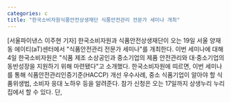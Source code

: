 ```yaml
---
categories: c
title: "한국소비자원식품안전상생재단 식품안전관리 전문가 세미나 개최"
---
```

[서울파이낸스 이주현 기자] 한국소비자원과 식품안전상생재단이 오는 19일 서울 양재동 에이티(aT)센터에서 "식품안전관리 전문가 세미나"를 개최한다. 이번 세미나에 대해 4일 한국소비자원은 "식품 제조 소상공인과 중소기업의 제품 안전관리와 대·중소기업의 동반성장을 지원하기 위해 마련됐다"고 소개했다. 한국소비자원에 띠르면, 이번 세미나를 통해 식품안전관리인증기준(HACCP) 개선 우수사례, 중소 식품기업이 알아야 할 식품위생법, 소비자 응대 노하우 등을 알려준다. 참가 신청은 오는 17일까지 상생누리 누리집에서 할 수 있다. 단,
